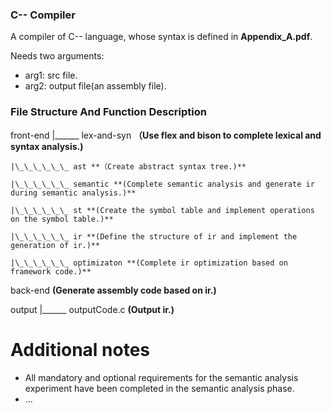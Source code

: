### C-- Compiler

A compiler of C-- language, whose syntax is defined in **Appendix_A.pdf**.

Needs two arguments: 

+ arg1: src file.
+ arg2: output file(an assembly file).



### File Structure And Function Description

front-end 
	|\_\_\_\_\_\_ lex-and-syn **（Use flex and bison to complete lexical and syntax analysis.)**
	
	|\_\_\_\_\_\_ ast **（Create abstract syntax tree.)**
	
	|\_\_\_\_\_\_ semantic **(Complete semantic analysis and generate ir during semantic analysis.)**
	
	|\_\_\_\_\_\_ st **(Create the symbol table and implement operations on the symbol table.)**
	
	|\_\_\_\_\_\_ ir **(Define the structure of ir and implement the generation of ir.)**
	
	|\_\_\_\_\_\_ optimizaton **(Complete ir optimization based on framework code.)**

back-end **(Generate assembly code based on ir.)**

output
	|\_\_\_\_\_\_ outputCode.c **(Output ir.)**



# Additional notes

+ All mandatory and optional requirements for the semantic analysis experiment have been completed in the semantic analysis phase.
+ ...
